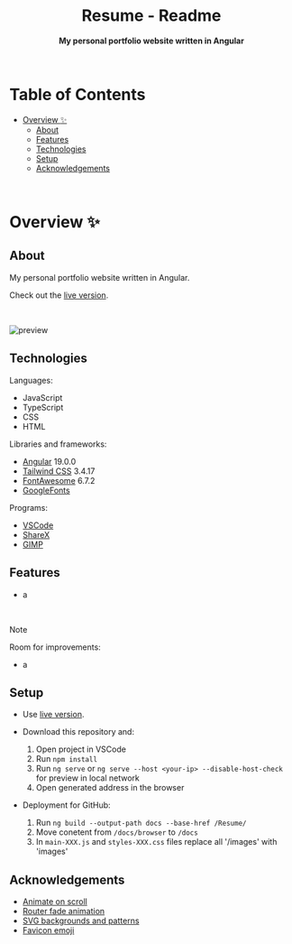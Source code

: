<h1 align="center">Resume - Readme</h1>
<p align="center">
  <strong>
    My personal portfolio website written in Angular
  </strong>
</p>

<!-- 
<div align="center">
  <a href="https://www.ur.edu.pl/pl/kolegia/kolegium-nauk-przyrodniczych">
    <img src="_for_readme/ur_banner.jpg?">
  </a>
</div>-->

<br>

# Table of Contents
* [Overview :sparkles:](#overview-sparkles)
  * [About](#about)
  * [Features](#features)
  * [Technologies](#technologies)
  * [Setup](#setup)
  * [Acknowledgements](#acknowledgements)
 
<!--
* [Details :scroll:](#details-scroll)
  * [User interface](#user-interface)
  * [Project structure](#project-structure)
  * [Code organization](#code-organization)
-->
<br>

# Overview :sparkles:

## About
My personal portfolio website written in Angular.

Check out the [live version](https://pasek108.github.io/Resume/).

<br>

![preview](/_for_readme/preview.png)

## Technologies
Languages:
- JavaScript
- TypeScript
- CSS
- HTML

Libraries and frameworks:
- [Angular](https://angular.dev) 19.0.0
- [Tailwind CSS](https://tailwindcss.comangu) 3.4.17
- [FontAwesome](https://fontawesome.com) 6.7.2
- [GoogleFonts](https://fonts.google.com)
  
Programs:
- [VSCode](https://code.visualstudio.com)
- [ShareX](https://getsharex.com)
- [GIMP](https://www.gimp.org)

## Features
- a

<br>

> [!NOTE]  
> Room for improvements:
> - a

## Setup
- Use [live version](https://pasek108.github.io/Resume/).

- Download this repository and:
  1. Open project in VSCode
  2. Run `npm install`
  3. Run `ng serve` or `ng serve --host <your-ip> --disable-host-check` for preview in local network
  4. Open generated address in the browser

- Deployment for GitHub:
  1. Run `ng build --output-path docs --base-href /Resume/`
  2. Move conetent from `/docs/browser` to `/docs`
  3. In `main-XXX.js` and `styles-XXX.css` files replace all '/images' with 'images'

## Acknowledgements
- [Animate on scroll](https://medium.com/@nemanjablagojevic/animate-elements-on-scroll-with-intersection-observer-in-angular-f91d98a92d13)
- [Router fade animation](https://arminzia.com/blog/angular-router-fade-animation)
- [SVG backgrounds and patterns](https://www.svgbackgrounds.com/set/free-svg-backgrounds-and-patterns/)
- [Favicon emoji](https://fav-gen.com/favicon-emoji) 

<br>

<!-- 

# Details :scroll:

## User interface

### Header section
![header section](/_for_readme/UI/header_section.png)
Text

## Project structure
- :file_folder: Befunge93Interpreter (project folder)
  - :page_facing_up: *github and prepros config files*
  - :page_facing_up: *github readme file*
  - :page_facing_up: *index.html and favicon.ico files*
  - :file_folder: _for_readme - :page_facing_up: *files for readme*
  - :file_folder: js - :page_facing_up: *scripts used in the project*
  - :file_folder: css
    - :page_facing_up: *css files compiled by prepros*
    - :file_folder: less - :page_facing_up: *less files*
  - :file_folder: language
    - :file_folder: en - :page_facing_up: *files for english language*
    - :file_folder: pl - :page_facing_up: *files for polish language*
  - :file_folder: nyan_cats
    - :page_facing_up: *nyan cat icon*
    - :file_folder: default - :page_facing_up: *files for default nyan cat*
    - :file_folder: gameboy - :page_facing_up: *files for gameboy nyan cat*
    - :file_folder: rasta - :page_facing_up: *files for rasta nyan cat*
    - :file_folder: christmas - :page_facing_up: *files for christmas nyan cat*
    - :file_folder: mexican - :page_facing_up: *files for mexican nyan cat*

## Code organization

![program diagram](/_for_readme/program_diagram.png)

> [!WARNING]  
> Classes must be loaded from bottom to the top to avoid situation when class does not exist in the time of its objects creation

-->
